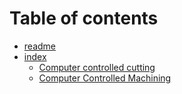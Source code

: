 # Table of contents

* [readme](README.md)
* [index](index/README.md)
  * [Computer controlled cutting](index/computer-controlled-cutting.md)
  * [Computer Controlled Machining](index/computer-controlled-machining.md)
